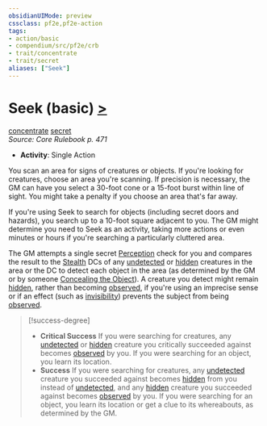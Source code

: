 ```yaml
---
obsidianUIMode: preview
cssclass: pf2e,pf2e-action
tags:
- action/basic
- compendium/src/pf2e/crb
- trait/concentrate
- trait/secret
aliases: ["Seek"]
---
```

# Seek (basic) [>](/rules/core-rulebook/chapter-9-playing-the-game.md#Actions "Single Action")
[concentrate](/rules/traits/concentrate.md)  [secret](/rules/traits/secret.md)  
*Source: Core Rulebook p. 471*  


- **Activity**: Single Action

You scan an area for signs of creatures or objects. If you're looking for creatures, choose an area you're scanning. If precision is necessary, the GM can have you select a 30-foot cone or a 15-foot burst within line of sight. You might take a penalty if you choose an area that's far away.

If you're using Seek to search for objects (including secret doors and hazards), you search up to a 10-foot square adjacent to you. The GM might determine you need to Seek as an activity, taking more actions or even minutes or hours if you're searching a particularly cluttered area.

The GM attempts a single secret [Perception](/compendium/skills.md#Perception) check for you and compares the result to the [Stealth](/compendium/skills.md#Stealth) DCs of any [undetected](/rules/conditions.md#Undetected) or [hidden](/rules/conditions.md#Hidden) creatures in the area or the DC to detect each object in the area (as determined by the GM or by someone [Concealing the Object](/rules/actions/conceal-an-object.md)). A creature you detect might remain [hidden](/rules/conditions.md#Hidden), rather than becoming [observed](/rules/conditions.md#Observed), if you're using an imprecise sense or if an effect (such as [invisibility](/rules/conditions.md#Invisible)) prevents the subject from being [observed](/rules/conditions.md#Observed).

> [!success-degree] 
> - **Critical Success** If you were searching for creatures, any [undetected](/rules/conditions.md#Undetected) or [hidden](/rules/conditions.md#Hidden) creature you critically succeeded against becomes [observed](/rules/conditions.md#Observed) by you. If you were searching for an object, you learn its location.
> - **Success** If you were searching for creatures, any [undetected](/rules/conditions.md#Undetected) creature you succeeded against becomes [hidden](/rules/conditions.md#Hidden) from you instead of [undetected](/rules/conditions.md#Undetected), and any [hidden](/rules/conditions.md#Hidden) creature you succeeded against becomes [observed](/rules/conditions.md#Observed) by you. If you were searching for an object, you learn its location or get a clue to its whereabouts, as determined by the GM.